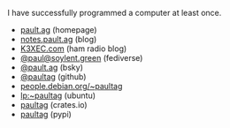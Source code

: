 I have successfully programmed a computer at least once.

<p>
  <ul>
    <li><a rel="me" href="https://pault.ag/">pault.ag</a> (homepage)</li>
    <li><a rel="me" href="https://notes.pault.ag/">notes.pault.ag</a> (blog)</li>
    <li><a rel="me" href="https://k3xec.com/">K3XEC.com</a> (ham radio blog)</li>
    <li><a rel="me" href="https://soylent.green/@paul">@paul@soylent.green</a> (fediverse)</li>
    <li><a rel="me" href="https://bsky.app/profile/pault.ag">@pault.ag</a> (bsky)</li>
    <li><a rel="me" href="https://github.com/paultag">@paultag</a> (github)</li>
    <li><a rel="me" href="https://people.debian.org/~paultag/">people.debian.org/~paultag</a></li>
    <li><a rel="me" href="https://launchpad.net/~paultag/">lp:~paultag</a> (ubuntu)</li>
    <li><a rel="me" href="https://crates.io/users/paultag">paultag</a> (crates.io)</li>
    <li><a rel="me" href="https://pypi.org/user/paultag/">paultag</a> (pypi)</li>
  </ul>
</p>
